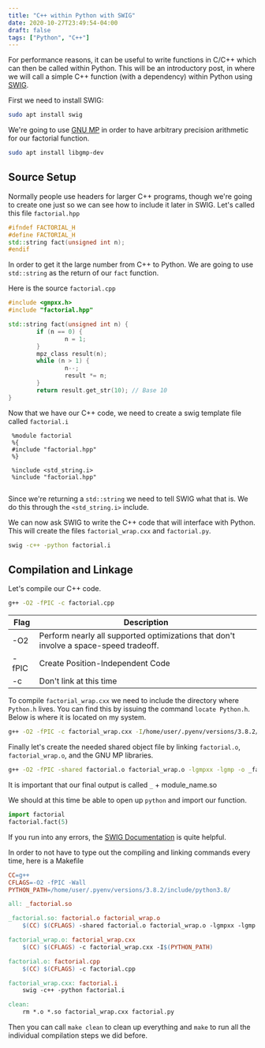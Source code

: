 ```yaml
---
title: "C++ within Python with SWIG"
date: 2020-10-27T23:49:54-04:00
draft: false
tags: ["Python", "C++"]
---
```


For performance reasons, it can be useful to write functions in C/C++ which can then be called within Python. This will be an introductory post, in where we will call a simple C++ function (with a dependency) within Python using [SWIG](http://swig.org/).

First we need to install SWIG:

```bash
sudo apt install swig
```

We're going to use [GNU MP](https://gmplib.org/) in order to have arbitrary precision arithmetic for our factorial function. 

```bash
sudo apt install libgmp-dev
```

## Source Setup

Normally people use headers for larger C++ programs, though we're going to create one just so we can see how to include it later in SWIG. Let's called this file `factorial.hpp`

```c++
#ifndef FACTORIAL_H
#define FACTORIAL_H
std::string fact(unsigned int n);
#endif
```

In order to get it the large number from C++ to Python. We are going to use `std::string` as the return of our `fact` function.

Here is the source `factorial.cpp`

```c++
#include <gmpxx.h>
#include "factorial.hpp"

std::string fact(unsigned int n) {
        if (n == 0) {
                n = 1;
        }
        mpz_class result(n);
        while (n > 1) {
                n--;
                result *= n;
        }
        return result.get_str(10); // Base 10
}

```

Now that we have our C++ code, we need to create a swig template file called `factorial.i`

```
 %module factorial
 %{
 #include "factorial.hpp"
 %}
 
 %include <std_string.i>
 %include "factorial.hpp"
 
```

Since we're returning a `std::string` we need to tell SWIG what that is. We do this through the `<std_string.i>` include.

We can now ask SWIG to write the C++ code that will interface with Python. This will create the files  `factorial_wrap.cxx` and `factorial.py`.

```bash
swig -c++ -python factorial.i
```

## Compilation and Linkage

Let's compile our C++ code.

```bash
g++ -O2 -fPIC -c factorial.cpp 
```

| Flag  | Description                                                  |
| ----- | ------------------------------------------------------------ |
| -O2   | Perform nearly all supported optimizations that don't involve a space-speed tradeoff. |
| -fPIC | Create Position-Independent Code                             |
| -c    | Don't link at this time                                      |

To compile `factorial_wrap.cxx` we need to include the directory where `Python.h` lives. You can find this by issuing the command `locate Python.h`. Below is where it is located on my system.

```bash
g++ -O2 -fPIC -c factorial_wrap.cxx -I/home/user/.pyenv/versions/3.8.2/include/python3.8/
```

Finally let's create the needed shared object file by linking `factorial.o`, `factorial_wrap.o`, and the GNU MP libraries.

```bash
g++ -O2 -fPIC -shared factorial.o factorial_wrap.o -lgmpxx -lgmp -o _factorial.so
```

It is important that our final output is called `_` + module_name.so

We should at this time be able to open up `python` and import our function.

```python
import factorial
factorial.fact(5)
```

If you run into any errors, the [SWIG Documentation](http://www.swig.org/Doc3.0/Python.html#Python_nn3) is quite helpful.

In order to not have to type out the compiling and linking commands every time, here is a  Makefile

```makefile
CC=g++
CFLAGS=-O2 -fPIC -Wall
PYTHON_PATH=/home/user/.pyenv/versions/3.8.2/include/python3.8/

all: _factorial.so

_factorial.so: factorial.o factorial_wrap.o
	$(CC) $(CFLAGS) -shared factorial.o factorial_wrap.o -lgmpxx -lgmp -o _factorial.so

factorial_wrap.o: factorial_wrap.cxx
	$(CC) $(CFLAGS) -c factorial_wrap.cxx -I$(PYTHON_PATH)

factorial.o: factorial.cpp
	$(CC) $(CFLAGS) -c factorial.cpp

factorial_wrap.cxx: factorial.i
	swig -c++ -python factorial.i

clean:
	rm *.o *.so factorial_wrap.cxx factorial.py
```

Then you can call `make clean` to clean up everything and `make` to run all the individual compilation steps we did before.